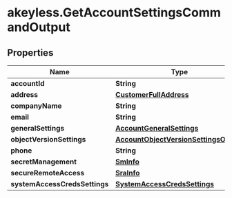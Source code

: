 # akeyless.GetAccountSettingsCommandOutput

## Properties

Name | Type | Description | Notes
------------ | ------------- | ------------- | -------------
**accountId** | **String** |  | [optional] 
**address** | [**CustomerFullAddress**](CustomerFullAddress.md) |  | [optional] 
**companyName** | **String** |  | [optional] 
**email** | **String** |  | [optional] 
**generalSettings** | [**AccountGeneralSettings**](AccountGeneralSettings.md) |  | [optional] 
**objectVersionSettings** | [**AccountObjectVersionSettingsOutput**](AccountObjectVersionSettingsOutput.md) |  | [optional] 
**phone** | **String** |  | [optional] 
**secretManagement** | [**SmInfo**](SmInfo.md) |  | [optional] 
**secureRemoteAccess** | [**SraInfo**](SraInfo.md) |  | [optional] 
**systemAccessCredsSettings** | [**SystemAccessCredsSettings**](SystemAccessCredsSettings.md) |  | [optional] 


